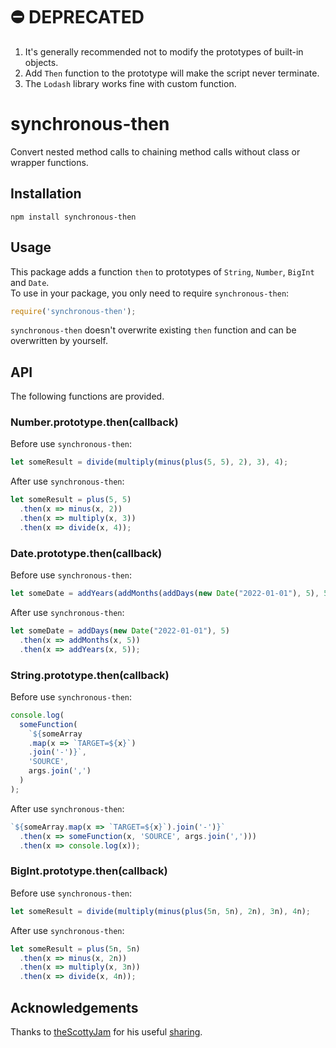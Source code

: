 # ⛔️ DEPRECATED
1. It's generally recommended not to modify the prototypes of built-in objects.  
2. Add `Then` function to the prototype will make the script never terminate.  
3. The `Lodash` library works fine with custom function.  

# synchronous-then

Convert nested method calls to chaining method calls without class or wrapper functions.  

## Installation

    npm install synchronous-then

## Usage

This package adds a function `then` to prototypes of `String`, `Number`, `BigInt` and `Date`.  
To use in your package, you only need to require `synchronous-then`:

```javascript
require('synchronous-then');
```

`synchronous-then` doesn't overwrite existing `then` function and can be overwritten by yourself.

## API

The following functions are provided.

### Number.prototype.then(callback)

Before use `synchronous-then`:

```javascript
let someResult = divide(multiply(minus(plus(5, 5), 2), 3), 4);
```

After use `synchronous-then`:

```javascript
let someResult = plus(5, 5)
  .then(x => minus(x, 2))
  .then(x => multiply(x, 3))
  .then(x => divide(x, 4));
```

### Date.prototype.then(callback)

Before use `synchronous-then`:

```javascript
let someDate = addYears(addMonths(addDays(new Date("2022-01-01"), 5), 5), 5);
```

After use `synchronous-then`:

```javascript
let someDate = addDays(new Date("2022-01-01"), 5)
  .then(x => addMonths(x, 5))
  .then(x => addYears(x, 5));
```

### String.prototype.then(callback)

Before use `synchronous-then`:

```javascript
console.log(
  someFunction(
    `${someArray
    .map(x => `TARGET=${x}`)
    .join('-')}`,
    'SOURCE',
    args.join(',')
  )
);
```
After use `synchronous-then`:

```javascript
`${someArray.map(x => `TARGET=${x}`).join('-')}`
  .then(x => someFunction(x, 'SOURCE', args.join(',')))
  .then(x => console.log(x));
```

### BigInt.prototype.then(callback)

Before use `synchronous-then`:

```javascript
let someResult = divide(multiply(minus(plus(5n, 5n), 2n), 3n), 4n);
```

After use `synchronous-then`:

```javascript
let someResult = plus(5n, 5n)
  .then(x => minus(x, 2n))
  .then(x => multiply(x, 3n))
  .then(x => divide(x, 4n));
```

## Acknowledgements

Thanks to [theScottyJam](https://es.discourse.group/u/thescottyjam/summary) for his useful [sharing](https://es.discourse.group/t/await-postfix-operator/1244/4).
